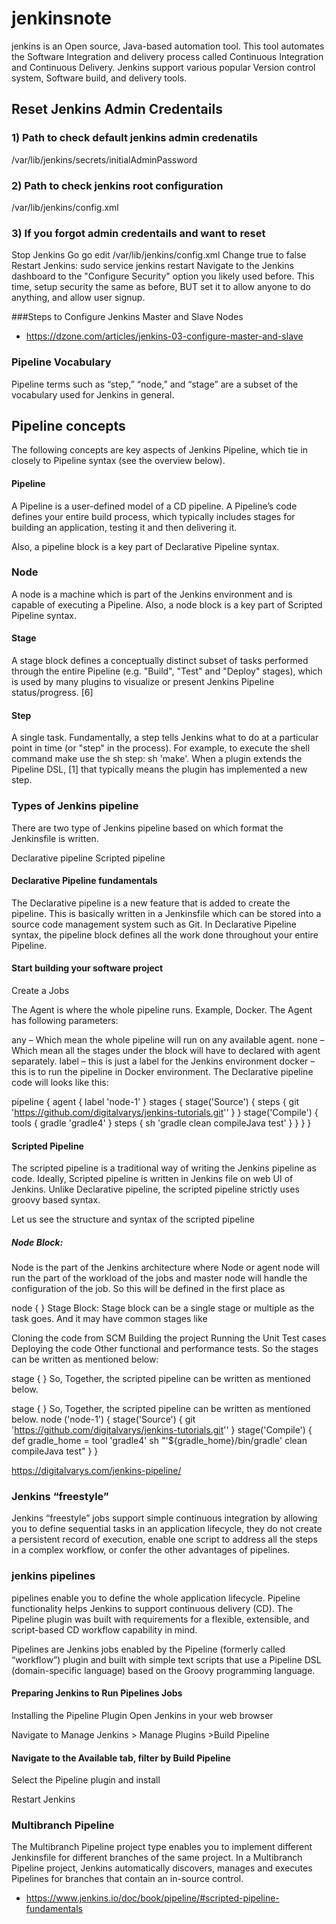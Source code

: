 # jenkinsnote
jenkins is an Open source, Java-based automation tool. This tool automates the Software Integration and delivery process called Continuous Integration and Continuous Delivery. Jenkins support various popular Version control system, Software build, and delivery tools. 
## Reset Jenkins Admin Credentails
### 1) Path to check default jenkins admin credenatils 
/var/lib/jenkins/secrets/initialAdminPassword

### 2) Path to check jenkins root configuration
/var/lib/jenkins/config.xml

### 3) If you forgot admin credentails and want to reset 
Stop Jenkins
Go go edit /var/lib/jenkins/config.xml
Change <useSecurity>true</useSecurity> to false
Restart Jenkins: sudo service jenkins restart
Navigate to the Jenkins dashboard to the "Configure Security" option you likely used before. This time, setup security the same as before, BUT set it to allow anyone to do anything, and allow user signup.

###Steps to Configure Jenkins Master and Slave Nodes
- https://dzone.com/articles/jenkins-03-configure-master-and-slave
### Pipeline Vocabulary
Pipeline terms such as “step,” “node,” and “stage” are a subset of the vocabulary used for Jenkins in general.

## Pipeline concepts
The following concepts are key aspects of Jenkins Pipeline, which tie in closely to Pipeline syntax (see the overview below).

#### Pipeline
A Pipeline is a user-defined model of a CD pipeline. A Pipeline’s code defines your entire build process, which typically includes stages for building an application, testing it and then delivering it.

Also, a pipeline block is a key part of Declarative Pipeline syntax.

### Node
A node is a machine which is part of the Jenkins environment and is capable of executing a Pipeline.
Also, a node block is a key part of Scripted Pipeline syntax.

#### Stage
A stage block defines a conceptually distinct subset of tasks performed through the entire Pipeline (e.g. "Build", "Test" and "Deploy" stages), which is used by many plugins to visualize or present Jenkins Pipeline status/progress. [6]

#### Step
A single task. Fundamentally, a step tells Jenkins what to do at a particular point in time (or "step" in the process). For example, to execute the shell command make use the sh step: sh 'make'. When a plugin extends the Pipeline DSL, [1] that typically means the plugin has implemented a new step.

### Types of Jenkins pipeline

There are two type of Jenkins pipeline based on which format the Jenkinsfile is written.

Declarative pipeline
Scripted pipeline

#### Declarative Pipeline fundamentals
The Declarative pipeline is a new feature that is added to create the pipeline. This is basically written in a Jenkinsfile which can be stored into a source code management system such as Git. 
In Declarative Pipeline syntax, the pipeline block defines all the work done throughout your entire Pipeline.

#### Start building your software project
Create a Jobs

The Agent is where the whole pipeline runs. Example, Docker. The Agent has following parameters:

any – Which mean the whole pipeline will run on any available agent.
none – Which mean all the stages under the block will have to declared with agent separately.
label –  this is just a label for the Jenkins environment
docker –  this is to run the pipeline in Docker environment.
The Declarative pipeline code will looks like this:

pipeline {
  agent { label 'node-1' }
  stages {
    stage('Source') { 
      steps {
        git 'https://github.com/digitalvarys/jenkins-tutorials.git''
      }
    }
    stage('Compile') { 
      tools {
        gradle 'gradle4'
      }
      steps {
        sh 'gradle clean compileJava test'
      }
    }
  }
}

#### Scripted Pipeline
The scripted pipeline is a traditional way of writing the Jenkins pipeline as code. 
Ideally, Scripted pipeline is written in Jenkins file on web UI of Jenkins.
Unlike Declarative pipeline, the scripted pipeline strictly uses groovy based syntax. 

Let us see the structure and syntax of the scripted pipeline

##### Node Block:
Node is the part of the Jenkins architecture where Node or agent node will run the part of the workload of the jobs and master node will handle the configuration of the job. So this will be defined in the first place as

node {
}
Stage Block:
Stage block can be a single stage or multiple as the task goes. And it may have common stages like

Cloning the code from SCM
Building the project
Running the Unit Test cases
Deploying the code
Other functional and performance tests.
So the stages can be written as mentioned below:

stage {
}
So, Together, the scripted pipeline can be written as mentioned below.

stage {
}
So, Together, the scripted pipeline can be written as mentioned below.
node ('node-1') {
  stage('Source') {
    git 'https://github.com/digitalvarys/jenkins-tutorials.git''
  }
  stage('Compile') { 
    def gradle_home = tool 'gradle4'
    sh "'${gradle_home}/bin/gradle' clean compileJava test"
  }
}

https://digitalvarys.com/jenkins-pipeline/


### Jenkins “freestyle”
Jenkins “freestyle” jobs support simple continuous integration by allowing you to define sequential tasks in an application lifecycle, they do not create a persistent record of execution, enable one script to address all the steps in a complex workflow, or confer the other advantages of pipelines.

### jenkins pipelines
pipelines enable you to define the whole application lifecycle. Pipeline functionality helps Jenkins to support continuous delivery (CD). The Pipeline plugin was built with requirements for a flexible, extensible, and script-based CD workflow capability in mind.

Pipelines are Jenkins jobs enabled by the Pipeline (formerly called “workflow”) plugin and built with simple text scripts that use a Pipeline DSL (domain-specific language) based on the Groovy programming language.

#### Preparing Jenkins to Run Pipelines Jobs

Installing the Pipeline Plugin
 Open Jenkins in your web browser

Navigate to Manage Jenkins > Manage Plugins >Build Pipeline

#### Navigate to the Available tab, filter by Build Pipeline

Select the Pipeline plugin and install

Restart Jenkins 

### Multibranch Pipeline

The Multibranch Pipeline project type enables you to implement different Jenkinsfile for different branches of the same project. In a Multibranch Pipeline project, Jenkins automatically discovers, manages and executes Pipelines for branches that contain an in-source control.

- https://www.jenkins.io/doc/book/pipeline/#scripted-pipeline-fundamentals
